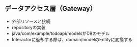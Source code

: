## データアクセス層（Gateway）
- 外部リソースと接続
- repositoryの実装
- java/com/example/todoapi/modelsがDBのモデル
- Interactorに返却する際は、domain/modelのEntityに変換する